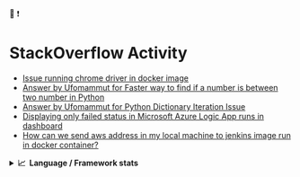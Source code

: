 :metal:  :exclamation:

# StackOverflow Activity
<!-- STACKOVERFLOW:START -->
- [Issue running chrome driver in docker image](https://stackoverflow.com/questions/67613879/issue-running-chrome-driver-in-docker-image)
- [Answer by Ufomammut for Faster way to find if a number is between two number in Python](https://stackoverflow.com/questions/67592523/faster-way-to-find-if-a-number-is-between-two-number-in-python/67592638#67592638)
- [Answer by Ufomammut for Python Dictionary Iteration Issue](https://stackoverflow.com/questions/67349725/python-dictionary-iteration-issue/67349954#67349954)
- [Displaying only failed status in Microsoft Azure Logic App runs in dashboard](https://stackoverflow.com/questions/62663562/displaying-only-failed-status-in-microsoft-azure-logic-app-runs-in-dashboard)
- [How can we send aws address in my local machine to jenkins image run in docker container?](https://stackoverflow.com/questions/58902669/how-can-we-send-aws-address-in-my-local-machine-to-jenkins-image-run-in-docker-c)
<!-- STACKOVERFLOW:END -->

<!-- replace x.x.x with actual version -->
<details>
  <!-- replace x.x.x with actual version -->


  <summary><b>📈&nbsp;&nbsp;Language&nbsp;/&nbsp;Framework stats</b></summary>
  <br/>
  <a href='https://profile.codersrank.io/user/idiosincrasia/'>
    <img src='http://cr-skills-chart-widget.azurewebsites.net/api/api?username=gautamkrishnar&padding=30&skills=angular,batchfile,c,C%23,coffeescript,dart,go,html,json,java,javascript,less,mysql,php,pandas,perl,python,reactjs,scss,shell,svelte,swift,typescript,vue'>
  </a>

</details>



